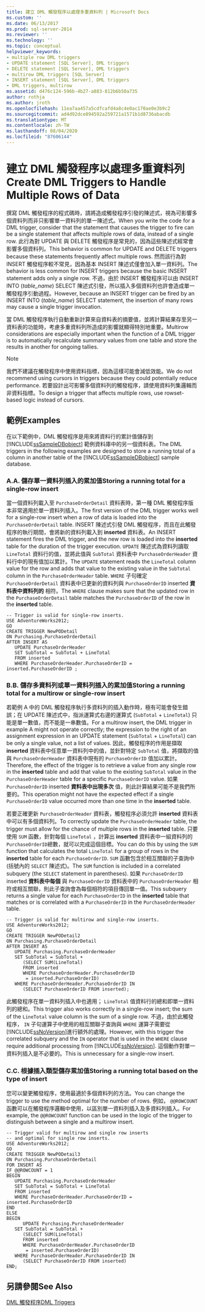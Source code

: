 ```yaml
---
title: 建立 DML 觸發程序以處理多重資料列 | Microsoft Docs
ms.custom: ''
ms.date: 06/13/2017
ms.prod: sql-server-2014
ms.reviewer: ''
ms.technology: ''
ms.topic: conceptual
helpviewer_keywords:
- multiple row DML triggers
- UPDATE statement [SQL Server], DML triggers
- DELETE statement [SQL Server], DML triggers
- multirow DML triggers [SQL Server]
- INSERT statement [SQL Server], DML triggers
- DML triggers, multirow
ms.assetid: d476c124-596b-4b27-a883-812b6b50a735
author: rothja
ms.author: jroth
ms.openlocfilehash: 11ea7aa457a5cdfcafd4a8c4e0ac170ae0e3b9c2
ms.sourcegitcommit: ad4d92dce894592a259721a1571b1d8736abacdb
ms.translationtype: MT
ms.contentlocale: zh-TW
ms.lasthandoff: 08/04/2020
ms.locfileid: "87606144"
---
```

# <a name="create-dml-triggers-to-handle-multiple-rows-of-data"></a><span data-ttu-id="f1fd8-102">建立 DML 觸發程序以處理多重資料列</span><span class="sxs-lookup"><span data-stu-id="f1fd8-102">Create DML Triggers to Handle Multiple Rows of Data</span></span>
  <span data-ttu-id="f1fd8-103">撰寫 DML 觸發程序的程式碼時，請將造成觸發程序引發的陳述式，視為可影響多個資料列而非只影響單一資料列的單一陳述式。</span><span class="sxs-lookup"><span data-stu-id="f1fd8-103">When you write the code for a DML trigger, consider that the statement that causes the trigger to fire can be a single statement that affects multiple rows of data, instead of a single row.</span></span> <span data-ttu-id="f1fd8-104">此行為對 UPDATE 與 DELETE 觸發程序是常見的，因為這些陳述式經常會影響多個資料列。</span><span class="sxs-lookup"><span data-stu-id="f1fd8-104">This behavior is common for UPDATE and DELETE triggers because these statements frequently affect multiple rows.</span></span> <span data-ttu-id="f1fd8-105">然而該行為對 INSERT 觸發程序較不常見，因為基本 INSERT 陳述式僅會加入單一資料列。</span><span class="sxs-lookup"><span data-stu-id="f1fd8-105">The behavior is less common for INSERT triggers because the basic INSERT statement adds only a single row.</span></span> <span data-ttu-id="f1fd8-106">不過，由於 INSERT 觸發程序可以由 INSERT INTO (*table_name*) SELECT 陳述式引發，所以插入多個資料列也許會造成單一觸發程序引動過程。</span><span class="sxs-lookup"><span data-stu-id="f1fd8-106">However, because an INSERT trigger can be fired by an INSERT INTO (*table_name*) SELECT statement, the insertion of many rows may cause a single trigger invocation.</span></span>  
  
 <span data-ttu-id="f1fd8-107">當 DML 觸發程序執行自動重新計算來自資料表的摘要值，並將計算結果存至另一資料表的功能時，考慮多重資料列所造成的影響就顯得特別地重要。</span><span class="sxs-lookup"><span data-stu-id="f1fd8-107">Multirow considerations are especially important when the function of a DML trigger is to automatically recalculate summary values from one table and store the results in another for ongoing tallies.</span></span>  
  
> [!NOTE]  
>  <span data-ttu-id="f1fd8-108">我們不建議在觸發程序中使用資料指標，因為這樣可能會減低效能。</span><span class="sxs-lookup"><span data-stu-id="f1fd8-108">We do not recommend using cursors in triggers because they could potentially reduce performance.</span></span> <span data-ttu-id="f1fd8-109">若要設計出可影響多個資料列的觸發程序，請使用資料列集邏輯而非資料指標。</span><span class="sxs-lookup"><span data-stu-id="f1fd8-109">To design a trigger that affects multiple rows, use rowset-based logic instead of cursors.</span></span>  
  
## <a name="examples"></a><span data-ttu-id="f1fd8-110">範例</span><span class="sxs-lookup"><span data-stu-id="f1fd8-110">Examples</span></span>  
 <span data-ttu-id="f1fd8-111">在以下範例中，DML 觸發程序是用來將資料行的累計值儲存到 [!INCLUDE[ssSampleDBobject](../../includes/sssampledbobject-md.md)] 範例資料庫中的另一個資料表。</span><span class="sxs-lookup"><span data-stu-id="f1fd8-111">The DML triggers in the following examples are designed to store a running total of a column in another table of the [!INCLUDE[ssSampleDBobject](../../includes/sssampledbobject-md.md)] sample database.</span></span>  
  
### <a name="a-storing-a-running-total-for-a-single-row-insert"></a><span data-ttu-id="f1fd8-112">A.</span><span class="sxs-lookup"><span data-stu-id="f1fd8-112">A.</span></span> <span data-ttu-id="f1fd8-113">儲存單一資料列插入的累加值</span><span class="sxs-lookup"><span data-stu-id="f1fd8-113">Storing a running total for a single-row insert</span></span>  
 <span data-ttu-id="f1fd8-114">當一個資料列載入至 `PurchaseOrderDetail` 資料表時，第一種 DML 觸發程序版本非常適用於單一資料列插入。</span><span class="sxs-lookup"><span data-stu-id="f1fd8-114">The first version of the DML trigger works well for a single-row insert when a row of data is loaded into the `PurchaseOrderDetail` table.</span></span> <span data-ttu-id="f1fd8-115">INSERT 陳述式引發 DML 觸發程序，而且在此觸發程序的執行期間，會將新的資料列載入到 **inserted** 資料表。</span><span class="sxs-lookup"><span data-stu-id="f1fd8-115">An INSERT statement fires the DML trigger, and the new row is loaded into the **inserted** table for the duration of the trigger execution.</span></span> <span data-ttu-id="f1fd8-116">`UPDATE` 陳述式為資料列讀取 `LineTotal` 資料行的值，並將此值與 `SubTotal` 資料表中 `PurchaseOrderHeader` 資料行中的現有值加以累計。</span><span class="sxs-lookup"><span data-stu-id="f1fd8-116">The `UPDATE` statement reads the `LineTotal` column value for the row and adds that value to the existing value in the `SubTotal` column in the `PurchaseOrderHeader` table.</span></span> <span data-ttu-id="f1fd8-117">`WHERE` 子句確定 `PurchaseOrderDetail` 資料表中已更新的資料列與 `PurchaseOrderID` inserted **資料表中資料列的** 相符。</span><span class="sxs-lookup"><span data-stu-id="f1fd8-117">The `WHERE` clause makes sure that the updated row in the `PurchaseOrderDetail` table matches the `PurchaseOrderID` of the row in the **inserted** table.</span></span>  
  
```  
-- Trigger is valid for single-row inserts.  
USE AdventureWorks2012;  
GO  
CREATE TRIGGER NewPODetail  
ON Purchasing.PurchaseOrderDetail  
AFTER INSERT AS  
   UPDATE PurchaseOrderHeader  
   SET SubTotal = SubTotal + LineTotal  
   FROM inserted  
   WHERE PurchaseOrderHeader.PurchaseOrderID = inserted.PurchaseOrderID ;  
```  
  
### <a name="b-storing-a-running-total-for-a-multirow-or-single-row-insert"></a><span data-ttu-id="f1fd8-118">B.</span><span class="sxs-lookup"><span data-stu-id="f1fd8-118">B.</span></span> <span data-ttu-id="f1fd8-119">儲存多資料列或單一資料列插入的累加值</span><span class="sxs-lookup"><span data-stu-id="f1fd8-119">Storing a running total for a multirow or single-row insert</span></span>  
 <span data-ttu-id="f1fd8-120">若範例 A 中的 DML 觸發程序執行多資料列的插入動作時，極有可能會發生錯誤；在 UPDATE 陳述式中，指派運算式右邊的運算式 (`SubTotal` + `LineTotal`) 只能是單一數值，而不能是一串數值。</span><span class="sxs-lookup"><span data-stu-id="f1fd8-120">For a multirow insert, the DML trigger in example A might not operate correctly; the expression to the right of an assignment expression in an UPDATE statement (`SubTotal` + `LineTotal`) can be only a single value, not a list of values.</span></span> <span data-ttu-id="f1fd8-121">因此，觸發程序的作用是擷取 **inserted** 資料表中任意單一資料列中的值，並針對特定 `SubTotal` 值，將擷取的值與 `PurchaseOrderHeader` 資料表中現有的 `PurchaseOrderID` 值加以累計。</span><span class="sxs-lookup"><span data-stu-id="f1fd8-121">Therefore, the effect of the trigger is to retrieve a value from any single row in the **inserted** table and add that value to the existing `SubTotal` value in the `PurchaseOrderHeader` table for a specific `PurchaseOrderID` value.</span></span> <span data-ttu-id="f1fd8-122">如果 `PurchaseOrderID` inserted **資料表中出現多次** 值，則此計算結果可能不是我們所要的。</span><span class="sxs-lookup"><span data-stu-id="f1fd8-122">This operation might not have the expected effect if a single `PurchaseOrderID` value occurred more than one time in the **inserted** table.</span></span>  
  
 <span data-ttu-id="f1fd8-123">若要正確更新 `PurchaseOrderHeader` 資料表，觸發程序必須允許 **inserted** 資料表中可以有多個資料列。</span><span class="sxs-lookup"><span data-stu-id="f1fd8-123">To correctly update the `PurchaseOrderHeader` table, the trigger must allow for the chance of multiple rows in the **inserted** table.</span></span> <span data-ttu-id="f1fd8-124">只要使用 `SUM` 函數，針對每個 `LineTotal` ，計算出 **inserted** 資料表中一組資料列的 `PurchaseOrderID`總數，就可以完成這個目標。</span><span class="sxs-lookup"><span data-stu-id="f1fd8-124">You can do this by using the `SUM` function that calculates the total `LineTotal` for a group of rows in the **inserted** table for each `PurchaseOrderID`.</span></span> <span data-ttu-id="f1fd8-125">`SUM` 函數包含於相互關聯的子查詢中 (括號內的 `SELECT` 陳述式)。</span><span class="sxs-lookup"><span data-stu-id="f1fd8-125">The `SUM` function is included in a correlated subquery (the `SELECT` statement in parentheses).</span></span> <span data-ttu-id="f1fd8-126">如果 `PurchaseOrderID` inserted **資料表中每個** 與 `PurchaseOrderID` 資料表中的 `PurchaseOrderHeader` 相符或相互關聯，則此子查詢會為每個相符的項目傳回單一值。</span><span class="sxs-lookup"><span data-stu-id="f1fd8-126">This subquery returns a single value for each `PurchaseOrderID` in the **inserted** table that matches or is correlated with a `PurchaseOrderID` in the `PurchaseOrderHeader` table.</span></span>  
  
```  
-- Trigger is valid for multirow and single-row inserts.  
USE AdventureWorks2012;  
GO  
CREATE TRIGGER NewPODetail2  
ON Purchasing.PurchaseOrderDetail  
AFTER INSERT AS  
   UPDATE Purchasing.PurchaseOrderHeader  
   SET SubTotal = SubTotal +   
      (SELECT SUM(LineTotal)  
      FROM inserted  
      WHERE PurchaseOrderHeader.PurchaseOrderID  
       = inserted.PurchaseOrderID)  
   WHERE PurchaseOrderHeader.PurchaseOrderID IN  
      (SELECT PurchaseOrderID FROM inserted);  
```  
  
 <span data-ttu-id="f1fd8-127">此觸發程序在單一資料列插入中也適用； `LineTotal` 值資料行的總和即單一資料列的總和。</span><span class="sxs-lookup"><span data-stu-id="f1fd8-127">This trigger also works correctly in a single-row insert; the sum of the `LineTotal` value column is the sum of a single row.</span></span> <span data-ttu-id="f1fd8-128">不過，由於此觸發程序， `IN` 子句運算子中使用的相互關聯子查詢與 `WHERE` 運算子需要從 [!INCLUDE[ssNoVersion](../../includes/ssnoversion-md.md)]進行額外的處理。</span><span class="sxs-lookup"><span data-stu-id="f1fd8-128">However, with this trigger the correlated subquery and the `IN` operator that is used in the `WHERE` clause require additional processing from [!INCLUDE[ssNoVersion](../../includes/ssnoversion-md.md)].</span></span> <span data-ttu-id="f1fd8-129">這個動作對單一資料列插入是不必要的。</span><span class="sxs-lookup"><span data-stu-id="f1fd8-129">This is unnecessary for a single-row insert.</span></span>  
  
### <a name="c-storing-a-running-total-based-on-the-type-of-insert"></a><span data-ttu-id="f1fd8-130">C.</span><span class="sxs-lookup"><span data-stu-id="f1fd8-130">C.</span></span> <span data-ttu-id="f1fd8-131">根據插入類型儲存累加值</span><span class="sxs-lookup"><span data-stu-id="f1fd8-131">Storing a running total based on the type of insert</span></span>  
 <span data-ttu-id="f1fd8-132">您可以變更觸發程序，使用最適於多個資料列的方法。</span><span class="sxs-lookup"><span data-stu-id="f1fd8-132">You can change the trigger to use the method optimal for the number of rows.</span></span> <span data-ttu-id="f1fd8-133">例如， `@@ROWCOUNT` 函數可以在觸發程序邏輯中使用，以區別單一資料列插入及多資料列插入。</span><span class="sxs-lookup"><span data-stu-id="f1fd8-133">For example, the `@@ROWCOUNT` function can be used in the logic of the trigger to distinguish between a single and a multirow insert.</span></span>  
  
```  
-- Trigger valid for multirow and single row inserts  
-- and optimal for single row inserts.  
USE AdventureWorks2012;  
GO  
CREATE TRIGGER NewPODetail3  
ON Purchasing.PurchaseOrderDetail  
FOR INSERT AS  
IF @@ROWCOUNT = 1  
BEGIN  
   UPDATE Purchasing.PurchaseOrderHeader  
   SET SubTotal = SubTotal + LineTotal  
   FROM inserted  
   WHERE PurchaseOrderHeader.PurchaseOrderID = inserted.PurchaseOrderID  
END  
ELSE  
BEGIN  
      UPDATE Purchasing.PurchaseOrderHeader  
   SET SubTotal = SubTotal +   
      (SELECT SUM(LineTotal)  
      FROM inserted  
      WHERE PurchaseOrderHeader.PurchaseOrderID  
       = inserted.PurchaseOrderID)  
   WHERE PurchaseOrderHeader.PurchaseOrderID IN  
      (SELECT PurchaseOrderID FROM inserted)  
END;  
```  
  
## <a name="see-also"></a><span data-ttu-id="f1fd8-134">另請參閱</span><span class="sxs-lookup"><span data-stu-id="f1fd8-134">See Also</span></span>  
 [<span data-ttu-id="f1fd8-135">DML 觸發程序</span><span class="sxs-lookup"><span data-stu-id="f1fd8-135">DML Triggers</span></span>](dml-triggers.md)  
  
  

